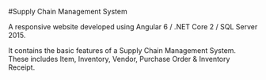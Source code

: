 #Supply Chain Management System

A responsive website developed using Angular 6 / .NET Core 2 / SQL Server 2015.

It contains the basic features of a Supply Chain Management System. These includes Item, Inventory, Vendor, Purchase Order & Inventory Receipt.
